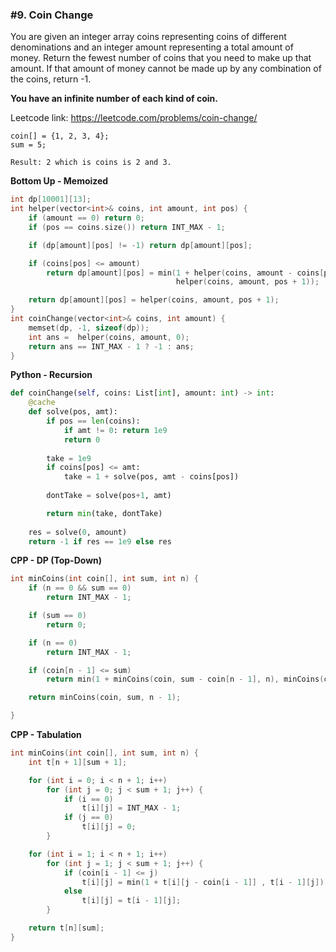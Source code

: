 ### #9. Coin Change

You are given an integer array coins representing coins of different denominations and an integer amount representing a total amount of money. Return the fewest number of coins that you need to make up that amount. If that amount of money cannot be made up by any combination of the coins, return -1.

**You have an infinite number of each kind of coin.**

Leetcode link: https://leetcode.com/problems/coin-change/

```
coin[] = {1, 2, 3, 4};
sum = 5;

Result: 2 which is coins is 2 and 3.
```

**Bottom Up - Memoized**
```cpp
int dp[10001][13];
int helper(vector<int>& coins, int amount, int pos) {
    if (amount == 0) return 0;
    if (pos == coins.size()) return INT_MAX - 1;

    if (dp[amount][pos] != -1) return dp[amount][pos];

    if (coins[pos] <= amount)
        return dp[amount][pos] = min(1 + helper(coins, amount - coins[pos], pos),
                                     helper(coins, amount, pos + 1));

    return dp[amount][pos] = helper(coins, amount, pos + 1);
}
int coinChange(vector<int>& coins, int amount) {
    memset(dp, -1, sizeof(dp));
    int ans =  helper(coins, amount, 0);
    return ans == INT_MAX - 1 ? -1 : ans;
}
```

**Python - Recursion**
```python
def coinChange(self, coins: List[int], amount: int) -> int:
    @cache
    def solve(pos, amt):
        if pos == len(coins):
            if amt != 0: return 1e9
            return 0
        
        take = 1e9
        if coins[pos] <= amt:
            take = 1 + solve(pos, amt - coins[pos])
        
        dontTake = solve(pos+1, amt)

        return min(take, dontTake)
    
    res = solve(0, amount)
    return -1 if res == 1e9 else res
```


**CPP - DP (Top-Down)**
```cpp
int minCoins(int coin[], int sum, int n) {
    if (n == 0 && sum == 0)
        return INT_MAX - 1;

    if (sum == 0)
        return 0;

    if (n == 0)
        return INT_MAX - 1;

    if (coin[n - 1] <= sum)
        return min(1 + minCoins(coin, sum - coin[n - 1], n), minCoins(coin, sum, n - 1));

    return minCoins(coin, sum, n - 1);

}
```

**CPP - Tabulation**
```cpp
int minCoins(int coin[], int sum, int n) {
    int t[n + 1][sum + 1];

    for (int i = 0; i < n + 1; i++)
        for (int j = 0; j < sum + 1; j++) {
            if (i == 0)
                t[i][j] = INT_MAX - 1;
            if (j == 0)
                t[i][j] = 0;
        }

    for (int i = 1; i < n + 1; i++)
        for (int j = 1; j < sum + 1; j++) {
            if (coin[i - 1] <= j)
                t[i][j] = min(1 + t[i][j - coin[i - 1]] , t[i - 1][j]);
            else
                t[i][j] = t[i - 1][j];
        }

    return t[n][sum];
}
```
